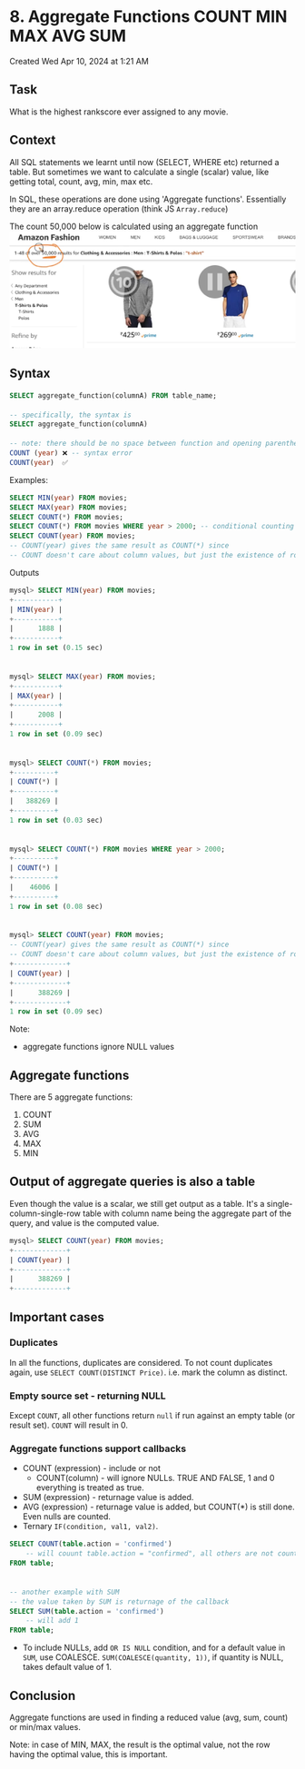 # 8. Aggregate Functions COUNT MIN MAX AVG SUM
Created Wed Apr 10, 2024 at 1:21 AM

## Task
What is the highest rankscore ever assigned to any movie.

## Context
All SQL statements we learnt until now (SELECT, WHERE etc) returned a table.
But sometimes we want to calculate a single (scalar) value, like getting total, count, avg, min, max etc.

In SQL, these operations are done using 'Aggregate functions'. Essentially they are an array.reduce operation (think JS `Array.reduce`)

The count 50,000 below is calculated using an aggregate function
![](../../../../assets/8-Aggregate-Functions-COUNT-MIN-MAX-AVG-SUM-image-1-90a59cee.png)
## Syntax
```sql
SELECT aggregate_function(columnA) FROM table_name;

-- specifically, the syntax is
SELECT aggregate_function(columnA)

-- note: there should be no space between function and opening parentheses
COUNT (year) ❌ -- syntax error
COUNT(year)  ✅
```

Examples:
```sql
SELECT MIN(year) FROM movies;
SELECT MAX(year) FROM movies;
SELECT COUNT(*) FROM movies;
SELECT COUNT(*) FROM movies WHERE year > 2000; -- conditional counting is possible!
SELECT COUNT(year) FROM movies;
-- COUNT(year) gives the same result as COUNT(*) since
-- COUNT doesn't care about column values, but just the existence of rows
```

Outputs
```sql
mysql> SELECT MIN(year) FROM movies;
+-----------+
| MIN(year) |
+-----------+
|      1888 |
+-----------+
1 row in set (0.15 sec)


mysql> SELECT MAX(year) FROM movies;
+-----------+
| MAX(year) |
+-----------+
|      2008 |
+-----------+
1 row in set (0.09 sec)


mysql> SELECT COUNT(*) FROM movies;
+----------+
| COUNT(*) |
+----------+
|   388269 |
+----------+
1 row in set (0.03 sec)


mysql> SELECT COUNT(*) FROM movies WHERE year > 2000;
+----------+
| COUNT(*) |
+----------+
|    46006 |
+----------+
1 row in set (0.08 sec)


mysql> SELECT COUNT(year) FROM movies;
-- COUNT(year) gives the same result as COUNT(*) since
-- COUNT doesn't care about column values, but just the existence of rows
+-------------+
| COUNT(year) |
+-------------+
|      388269 |
+-------------+
1 row in set (0.09 sec)
```

Note: 
- aggregate functions ignore NULL values

## Aggregate functions
There are 5 aggregate functions:
1. COUNT
2. SUM
3. AVG
4. MAX
5. MIN
## Output of aggregate queries is also a table
Even though the value is a scalar, we still get output as a table.
It's a single-column-single-row table with column name being the aggregate part of the query, and value is the computed value.

```sql
mysql> SELECT COUNT(year) FROM movies;
+-------------+
| COUNT(year) |
+-------------+
|      388269 |
+-------------+
```


## Important cases
### Duplicates
In all the functions, duplicates are considered. To not count duplicates again, use `SELECT COUNT(DISTINCT Price)`. i.e. mark the column as distinct.

### Empty source set - returning NULL
Except `COUNT`, all other functions return `null` if run against an empty table (or result set). `COUNT` will result in 0.

### Aggregate functions support callbacks
- COUNT (expression) - include or not
	- COUNT(column) - will ignore NULLs. TRUE AND FALSE, 1 and 0 everything is treated as true.
- SUM (expression) - returnage value is added.
- AVG (expression) - returnage value is added, but COUNT(\*) is still done. Even nulls are counted.
- Ternary `IF(condition, val1, val2)`.
```sql
SELECT COUNT(table.action = 'confirmed') 
	-- will couunt table.action = "confirmed", all others are not counted
FROM table;


-- another example with SUM
-- the value taken by SUM is returnage of the callback
SELECT SUM(table.action = 'confirmed') 
	-- will add 1
FROM table;
```
 - To include NULLs, add `OR IS NULL` condition, and for a default value in `SUM`, use COALESCE. `SUM(COALESCE(quantity, 1))`, if quantity is NULL, takes default value of 1.


## Conclusion
Aggregate functions are used in finding a reduced value (avg, sum, count) or min/max values.

Note: in case of MIN, MAX, the result is the optimal value, not the row having the optimal value, this is important.